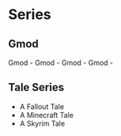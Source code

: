 # Series

## Gmod
Gmod - 
Gmod - 
Gmod - 
Gmod - 

## Tale Series
- A Fallout Tale
- A Minecraft Tale
- A Skyrim Tale